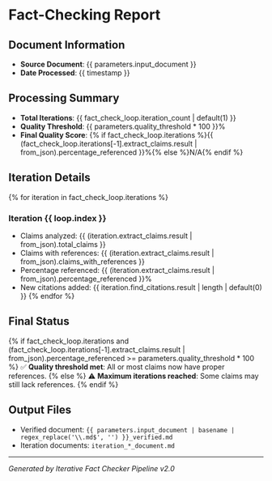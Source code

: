 # Fact-Checking Report

## Document Information
- **Source Document**: {{ parameters.input_document }}
- **Date Processed**: {{ timestamp }}

## Processing Summary
- **Total Iterations**: {{ fact_check_loop.iteration_count | default(1) }}
- **Quality Threshold**: {{ parameters.quality_threshold * 100 }}%
- **Final Quality Score**: {% if fact_check_loop.iterations %}{{ (fact_check_loop.iterations[-1].extract_claims.result | from_json).percentage_referenced }}%{% else %}N/A{% endif %}

## Iteration Details
{% for iteration in fact_check_loop.iterations %}
### Iteration {{ loop.index }}
- Claims analyzed: {{ (iteration.extract_claims.result | from_json).total_claims }}
- Claims with references: {{ (iteration.extract_claims.result | from_json).claims_with_references }}
- Percentage referenced: {{ (iteration.extract_claims.result | from_json).percentage_referenced }}%
- New citations added: {{ iteration.find_citations.result | length | default(0) }}
{% endfor %}

## Final Status
{% if fact_check_loop.iterations and (fact_check_loop.iterations[-1].extract_claims.result | from_json).percentage_referenced >= parameters.quality_threshold * 100 %}
✅ **Quality threshold met**: All or most claims now have proper references.
{% else %}
⚠️ **Maximum iterations reached**: Some claims may still lack references.
{% endif %}

## Output Files
- Verified document: `{{ parameters.input_document | basename | regex_replace('\\.md$', '') }}_verified.md`
- Iteration documents: `iteration_*_document.md`

---
*Generated by Iterative Fact Checker Pipeline v2.0*
